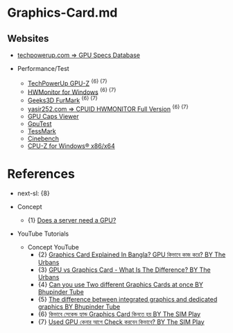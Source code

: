 # Graphics-Card.md

## Websites

* [techpowerup.com => GPU Specs Database](https://www.techpowerup.com/gpu-specs/)

* Performance/Test
  * [TechPowerUp GPU-Z](https://www.techpowerup.com/gpuz/) <sup>{6} {7}</sup>
  * [HWMonitor for Windows](https://www.cpuid.com/softwares/hwmonitor.html) <sup>{6} {7}</sup>
  * [Geeks3D FurMark](https://geeks3d.com/furmark/) <sup>{6} {7}</sup>
  * [yasir252.com => CPUID HWMONITOR Full Version](https://www.yasir252.com/?s=cpuid) <sup>{6} {7}</sup>
  * [GPU Caps Viewer](https://ozone3d.net/gpu_caps_viewer/)
  * [GpuTest](https://geeks3d.com/gputest/)
  * [TessMark](https://www.ozone3d.net/benchmarks/tessmark/)
  * [Cinebench](https://www.maxon.net/en/cinebench)
  * [CPU-Z for Windows® x86/x64](https://www.cpuid.com/softwares/cpu-z.html)

# References

* next-sl: {8}

* Concept
  * {1} [Does a server need a GPU?](https://serverfault.com/questions/1084176/does-a-server-need-a-gpu)

* YouTube Tutorials

  * Concept YouTube
    * {2} [Graphics Card Explained In Bangla? GPU কিভাবে কাজ করে? BY The Urbans](https://www.youtube.com/watch?v=IF4G6cPMh0w)
    * {3} [GPU vs Graphics Card - What Is The Difference? BY The Urbans](https://www.youtube.com/watch?v=GZqeus4Rec0)
    * {4} [Can you use Two different Graphics Cards at once BY Bhupinder Tube](https://www.youtube.com/watch?v=vTSp0_ssUOc)
    * {5} [The difference between integrated graphics and dedicated graphics BY Bhupinder Tube](https://www.youtube.com/watch?v=FPjO5Pw8gkk)
    * {6} [কিভাবে সেকেন্ড হ্যান্ড Graphics Card কিনতে হয় BY The SIM Play](https://www.youtube.com/watch?v=Eu7Mx5BQYAg)
    * {7} [Used GPU কেনার আগে Check করবেন কিভাবে? BY The SIM Play](https://www.youtube.com/watch?v=P977esvP4ps)
